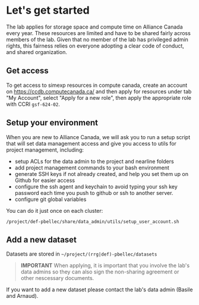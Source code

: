 # Let's get started

The lab applies for storage space and compute time on Alliance Canada every year.
These resources are limited and have to be shared fairly across members of the lab.
Given that no member of the lab has privileged admin rights, this fairness relies on everyone adopting a clear code of conduct, and shared organization.

## Get access 
To get access to simexp resources in compute canada, create an account on https://ccdb.computecanada.ca/ and then apply for resources under tab "My Account",  select "Apply for a new role", then apply the appropriate role with CCRI `gsf-624-02`.


## Setup your environment

When you are new to Alliance Canada, we will ask you to run a setup script that will set data management access and give you access to utils for project management, including:

- setup ACLs for the data admin to the project and nearline folders
- add project management commands to your bash environment
- generate SSH keys if not already created, and help you set them up on Github for easier access
- configure the ssh agent and keychain to avoid typing your ssh key password each time you push to github or ssh to another server.
- configure git global variables


You can do it just once on each cluster:

```
/project/def-pbellec/share/data_admin/utils/setup_user_account.sh
```

## Add a new dataset

Datasets are stored in `~/project/(rrg|def)-pbellec/datasets`

> __IMPORTANT__ When applying, it is important that you involve the lab's data admins so they can also sign the non-sharing agreement or other nescessary documents.

If you want to add a new dataset please contact the lab's data admin (Basile and Arnaud).
